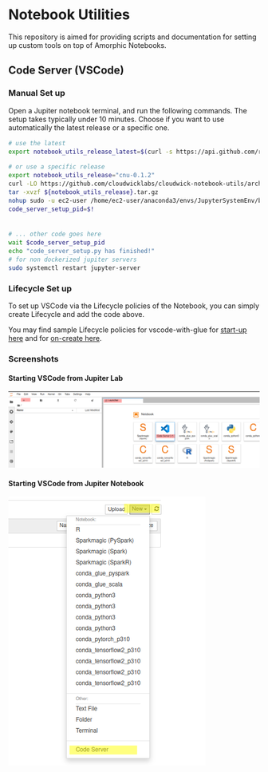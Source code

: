 # Notebook Utilities

This repository is aimed for providing scripts and documentation for setting up custom tools on top of Amorphic Notebooks.

## Code Server (VSCode)

### Manual Set up

Open a Jupiter notebook terminal, and run the following commands. The setup takes typically under 10 minutes. Choose if you want to use automatically the latest release or a specific one.

```sh
# use the latest
export notebook_utils_release_latest=$(curl -s https://api.github.com/repos/cloudwicklabs/cloudwick-notebook-utils/releases/latest | grep '"tag_name":' | cut -d '"' -f 4)
```

```sh
# or use a specific release
export notebook_utils_release="cnu-0.1.2"
curl -LO https://github.com/cloudwicklabs/cloudwick-notebook-utils/archive/refs/tags/${notebook_utils_release}.tar.gz
tar -xvzf ${notebook_utils_release}.tar.gz
nohup sudo -u ec2-user /home/ec2-user/anaconda3/envs/JupyterSystemEnv/bin/python cloudwick-notebook-utils-${notebook_utils_release}/code-server/notebook-instances/code-server-setup.py &
code_server_setup_pid=$!


# ... other code goes here
wait $code_server_setup_pid
echo "code_server_setup.py has finished!"
# for non dockerized jupiter servers
sudo systemctl restart jupyter-server
```

### Lifecycle Set up

To set up VSCode via the Lifecycle policies of the Notebook, you can simply create Lifecycle and add the code above.

You may find sample Lifecycle policies for vscode-with-glue for [start-up here](/code-server/notebook-instances/samples/vscode-with-glue/on-start.sh) and for [on-create here](/code-server/notebook-instances/samples/vscode-with-glue/on-create.sh).

### Screenshots

#### Starting VSCode from Jupiter Lab

![Jupiter Lab - Code Server](/code-server/notebook-instances/imgs/launcher-code-server.png)

#### Starting VSCode from Jupiter Notebook

![Jupiter Notebook - Code Server](/code-server/notebook-instances/imgs/jupiter-code-server.png)
